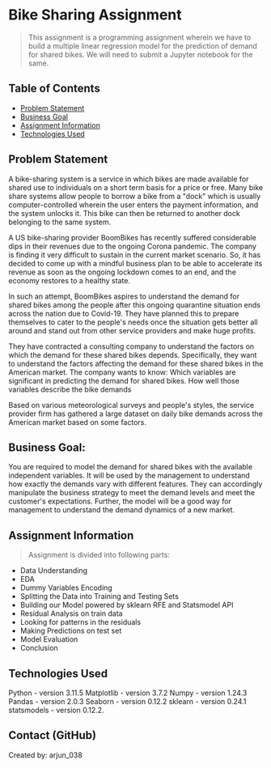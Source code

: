 # Bike Sharing Assignment
> This assignment is a programming assignment wherein we have to build a multiple linear regression model for the prediction of demand for shared bikes. We will need to submit a Jupyter notebook for the same.

## Table of Contents
* [Problem Statement](#problem-statement)
* [Business Goal](#business-goal)
* [Assignment Information](#assignment-information)
* [Technologies Used](#technologies-used)

## Problem Statement
A bike-sharing system is a service in which bikes are made available for shared use to individuals on a short term basis for a price or free. Many bike share systems allow people to borrow a bike from a "dock" which is usually computer-controlled wherein the user enters the payment information, and the system unlocks it. This bike can then be returned to another dock belonging to the same system.

A US bike-sharing provider BoomBikes has recently suffered considerable dips in their revenues due to the ongoing Corona pandemic. The company is finding it very difficult to sustain in the current market scenario. So, it has decided to come up with a mindful business plan to be able to accelerate its revenue as soon as the ongoing lockdown comes to an end, and the economy restores to a healthy state.

In such an attempt, BoomBikes aspires to understand the demand for shared bikes among the people after this ongoing quarantine situation ends across the nation due to Covid-19. They have planned this to prepare themselves to cater to the people's needs once the situation gets better all around and stand out from other service providers and make huge profits.

They have contracted a consulting company to understand the factors on which the demand for these shared bikes depends. Specifically, they want to understand the factors affecting the demand for these shared bikes in the American market. The company wants to know: Which variables are significant in predicting the demand for shared bikes. How well those variables describe the bike demands

Based on various meteorological surveys and people's styles, the service provider firm has gathered a large dataset on daily bike demands across the American market based on some factors.

## Business Goal:
You are required to model the demand for shared bikes with the available independent variables. It will be used by the management to understand how exactly the demands vary with different features. They can accordingly manipulate the business strategy to meet the demand levels and meet the customer's expectations. Further, the model will be a good way for management to understand the demand dynamics of a new market.


## Assignment Information
> Assignment is divided into following parts:
- Data Understanding
- EDA
- Dummy Variables Encoding
- Splitting the Data into Training and Testing Sets
- Building our Model powered by sklearn RFE and Statsmodel API
- Residual Analysis on train data
- Looking for patterns in the residuals
- Making Predictions on test set
- Model Evaluation
- Conclusion

## Technologies Used
Python - version 3.11.5
Matplotlib - version 3.7.2
Numpy - version 1.24.3
Pandas - version 2.0.3
Seaborn - version 0.12.2
sklearn - version 0.24.1
statsmodels - version 0.12.2.

## Contact (GitHub)
Created by: arjun_038

